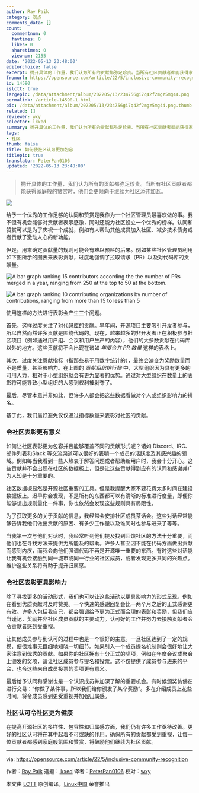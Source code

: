 ```yaml
---
author: Ray Paik
category: 观点
comments_data: []
count:
  commentnum: 0
  favtimes: 0
  likes: 0
  sharetimes: 0
  viewnum: 2155
date: '2022-05-13 23:48:00'
editorchoice: false
excerpt: 抛开具体的工作量，我们认为所有的贡献都弥足珍贵。当所有社区贡献者都能获得家庭般的赞赏时，他们会更倾向于继续为社区添砖加瓦。
fromurl: https://opensource.com/article/22/5/inclusive-community-recognition
id: 14590
islctt: true
largepic: /data/attachment/album/202205/13/234756gi7q42f2mgz5mg44.png
permalink: /article-14590-1.html
pic: /data/attachment/album/202205/13/234756gi7q42f2mgz5mg44.png.thumb.jpg
related: []
reviewer: wxy
selector: lkxed
summary: 抛开具体的工作量，我们认为所有的贡献都弥足珍贵。当所有社区贡献者都能获得家庭般的赞赏时，他们会更倾向于继续为社区添砖加瓦。
tags:
- 社区
thumb: false
title: 如何使社区认可更加包容
titlepic: true
translator: PeterPan0106
updated: '2022-05-13 23:48:00'
---
```



> 
> 抛开具体的工作量，我们认为所有的贡献都弥足珍贵。当所有社区贡献者都能获得家庭般的赞赏时，他们会更倾向于继续为社区添砖加瓦。
> 
> 
> 


![](/data/attachment/album/202205/13/234756gi7q42f2mgz5mg44.png)


给予一个优秀的工作足够的认同和赞赏是我作为一个社区管理员最喜欢做的事。我不但有机会能够对贡献者表示感激，同时还能为社区设立一个优秀的榜样。认同和赞赏可以是为了庆祝一个成就，例如有人帮助其他成员加入社区、减少技术债务或者贡献了激动人心的新功能。


但是，用来确定贡献量的规则可能会有难以预料的后果。例如某些社区管理员利用如下图所示的图表来表彰贡献，过度地强调了拉取请求（PR）以及对代码库的贡献量。


![A bar graph ranking 15 contributors according the the number of PRs merged in a year, ranging from 250 at the top to 50 at the bottom.](/data/attachment/album/202205/13/234800s8hjk3gw3bsaecaw.png)


![A bar graph ranking 10 contributing organizations by number of contributions, ranging from more than 15 to less than 5](/data/attachment/album/202205/13/234800iflqpqun5fl5p12q.png)


使用这样的方法进行表彰会产生三个问题。


首先，这样过度关注了对代码库的贡献。早年间，开源项目主要吸引开发者参与，所以自然而然许多贡献是围绕代码的。现在，越来越多的非开发者正在积极参与社区项目（例如通过用户组、会议和用户生产的内容），他们的大多数贡献在代码库以外的地方。这些贡献将不会出现在诸如 *年度合并 PR 数量* 这样的表格上。


其次，过度关注贡献指标（指那些易于用数字统计的），最终会演变为奖励数量而不是质量，甚至影响力。在上图的 *贡献组织排行榜* 中，大型组织因为具有更多的可用人力，相对于小型组织就会有更为显著的优势。通过对大型组织在数量上的表彰将可能导致小型组织的人感到权利被剥夺了。


最后，尽管本意并非如此，但许多人都会把这些数据看做对个人或组织影响力的排名。


基于此，我们最好避免仅仅通过指标数量来表彰对社区的贡献。


### 令社区表彰更有意义


如何让社区表彰更为包容并且能够覆盖不同的贡献形式呢？诸如 Discord、IRC、邮件列表和Slack 等交流渠道可以很好的表明一个成员的活跃度及其感兴趣的领域。例如每当我看到一些人热衷于解答问题或者帮助新用户时，我会十分开心。这些贡献并不会出现在社区的数据板上，但是让这些贡献得到应有的认同和感谢并广为人知是十分重要的。


社区数据板显然是开源社区重要的工具。但是我提醒大家不要花费太多时间在建设数据板上。迟早你会发现，不是所有的东西都可以有清晰的标准进行度量，即便你能够想出规则量化一件事，你也依然会发现这些规则具有局限性。


为了获取更多的关于贡献的信息，我经常会安排社区成员茶话会。这些对话经常能够告诉我他们做出贡献的原因、有多少工作量以及谁同时也参与进来了等等。


当我第一次与他们对话时，我经常听到他们提及找到回馈社区的方法十分重要，而他们也在寻找方法来提供力所能及的帮助。许多人甚至因不能在代码方面做出贡献而感到内疚，而我会向他们强调代码不再是开源唯一重要的东西。有时这些对话能让我有机会接触到同一城市或同一行业的社区成员，或者发现更多共同的兴趣点。维护这些关系将有助于提升归属感。


### 令社区表彰更具影响力


除了寻找更多的活动形式，我们也可以让这些活动以更具影响力的形式呈现。例如在看到优质贡献时及时赞美。一个快速的感谢回复会比一两个月之后的正式感谢更有效。许多人包括我自己，都会强调给予更为正式而合理的表彰和奖励，但我们应当谨记，奖励并非社区成员贡献的主要动力。认可好的工作并努力去接触贡献者会令贡献者感到受重视。


让其他成员参与到认可的过程中也是一个很好的主意。一旦社区达到了一定的规模，便很难事无巨细地知晓一切细节。如果引入一个成员提名机制则会很好地让大家注意到优秀的贡献。如果你的社区拥有十分正式的奖项，例如在年度会议或聚会上颁发的奖项，请让社区成员参与提名和投票。这不仅提供了成员参与进来的平台，也令这些来自成员投票的奖项更有意义。


最后给予认同和感谢也是一个认识成员并加深了解的重要机会。有时候颁奖仿佛在进行交易：“你做了某件事，所以我们给你颁发了某个奖励”。多在介绍成员上花些时间，将令成员感到更受重视并加强归属感。


### 社区认可令社区更为健康


在提高开源社区的多样性、包容性和归属感方面，我们仍有许多工作亟待改善。更好的社区认可将在其中起着不可或缺的作用。确保所有的贡献都受到重视，让每一位贡献者都感到家庭般氛围和赞赏，将鼓励他们继续为社区贡献。




---


via: <https://opensource.com/article/22/5/inclusive-community-recognition>


作者：[Ray Paik](https://opensource.com/users/rpaik) 选题：[lkxed](https://github.com/lkxed) 译者：[PeterPan0106](https://github.com/PeterPan0106) 校对：[wxy](https://github.com/wxy)


本文由 [LCTT](https://github.com/LCTT/TranslateProject) 原创编译，[Linux中国](https://linux.cn/) 荣誉推出